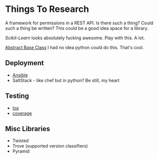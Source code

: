 
Things To Research
==================

A framework for permissions in a REST API. Is there such a thing? Could
such a thing be written? This could be a good idea space for a library.

*Scikit-Learn* looks absolutely fucking awesome. Play with this. A lot.

[Abstract Base Class](https://docs.python.org/2/library/abc.html) I had
no idea python could do this. That's cool.

Deployment
----------

- [Ansible](http://www.ansible.com/home)
- SaltStack - like chef but in python? Be still, my heart

Testing
-------

- [tox](https://pypi.python.org/pypi/tox)
- [coverage](https://pypi.python.org/pypi/coverage)

Misc Libraries
--------------

- Twisted
- Trove (supported version classifiers)
- Pyramid
